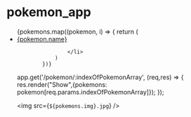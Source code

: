 # pokemon_app

<ul>
            {pokemons.map((pokemon, i) => {
                return (
                    <li key = {i}>
                        <a href = {`/pokemon/${i}`}>
                            {pokemon.name}
                        </a>
                        
                    </li>
                )
            })}

app.get('/pokemon/:indexOfPokemonArray', (req,res) => {
res.render("Show",{pokemons: pokemon[req.params.indexOfPokemonArray]});
});

<img src={`${pokemons.img}.jpg`} />
